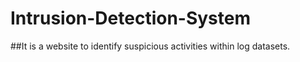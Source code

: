 # Intrusion-Detection-System
##It is a website to identify suspicious activities within log datasets.

